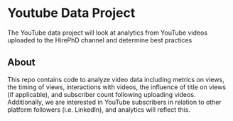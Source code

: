 # Youtube Data Project
The YouTube data project will look at analytics from YouTube videos uploaded to the HirePhD channel and determine best practices

## About
This repo contains code to analyze video data including metrics on views, the timing of views, interactions with videos, the influence of title on views (if applicable), and subscriber count following uploading videos. Additionally, we are interested in YouTube subscribers in relation to other platform followers (i.e. LinkedIn), and analytics will reflect this. 

